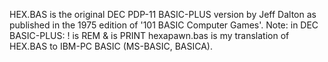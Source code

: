 HEX.BAS is the original DEC PDP-11 BASIC-PLUS version by Jeff Dalton as published in the 1975 edition of '101 BASIC Computer Games'.
Note: in DEC BASIC-PLUS:
  ! is REM
  & is PRINT
hexapawn.bas is my translation of HEX.BAS to IBM-PC BASIC (MS-BASIC, BASICA).
